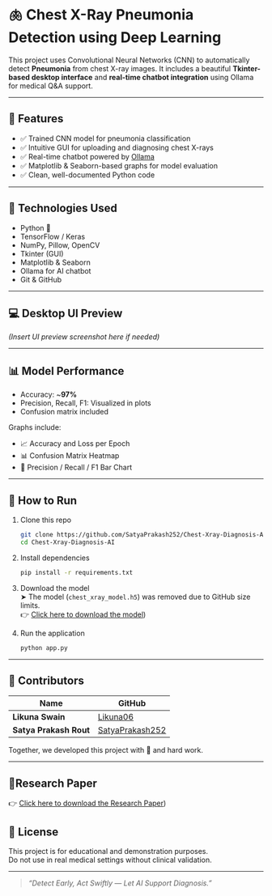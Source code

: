 # 🫁 Chest X-Ray Pneumonia Detection using Deep Learning

This project uses Convolutional Neural Networks (CNN) to automatically detect **Pneumonia** from chest X-ray images. It includes a beautiful **Tkinter-based desktop interface** and **real-time chatbot integration** using Ollama for medical Q&A support.

---

## 🚀 Features

- ✅ Trained CNN model for pneumonia classification
- ✅ Intuitive GUI for uploading and diagnosing chest X-rays
- ✅ Real-time chatbot powered by [Ollama](https://ollama.com/)
- ✅ Matplotlib & Seaborn-based graphs for model evaluation
- ✅ Clean, well-documented Python code

---

## 🧠 Technologies Used

- Python 🐍
- TensorFlow / Keras
- NumPy, Pillow, OpenCV
- Tkinter (GUI)
- Matplotlib & Seaborn
- Ollama for AI chatbot
- Git & GitHub

---

## 💻 Desktop UI Preview

*(Insert UI preview screenshot here if needed)*

---

## 📊 Model Performance

- Accuracy: ~**97%**
- Precision, Recall, F1: Visualized in plots
- Confusion matrix included

Graphs include:
- 📈 Accuracy and Loss per Epoch
- 📊 Confusion Matrix Heatmap
- 📌 Precision / Recall / F1 Bar Chart

---

## 🔧 How to Run

1. Clone this repo  
   ```bash
   git clone https://github.com/SatyaPrakash252/Chest-Xray-Diagnosis-AI.git
   cd Chest-Xray-Diagnosis-AI
   ```

2. Install dependencies  
   ```bash
   pip install -r requirements.txt
   ```

3. Download the model  
   ➤ The model (`chest_xray_model.h5`) was removed due to GitHub size limits.  
   👉 [Click here to download the model]([https://drive.google.com/drive/folders/1qf6-zJp5PKFc1lryC893WQ9PHlmGB-yz?usp=drive_link))

4. Run the application  
   ```bash
   python app.py
   ```

---

## 👥 Contributors

| Name               | GitHub                             |
|--------------------|------------------------------------|
| **Likuna Swain** | [Likuna06](https://github.com/Likuna06) |
| **Satya Prakash Rout**       | [SatyaPrakash252](https://github.com/SatyaPrakash252)               |

Together, we developed this project with 💖 and hard work.

---

## 📝Research Paper
👉 [Click here to download the Research Paper]([https://drive.google.com/drive/folders/1l1p8FFdqKsQ3gm_pJdhMrRKsND8wrSmX?usp=drive_link))


## 📜 License

This project is for educational and demonstration purposes.  
Do not use in real medical settings without clinical validation.

---

> _“Detect Early, Act Swiftly — Let AI Support Diagnosis.”_
